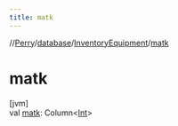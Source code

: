 ```yaml
---
title: matk
---
```

//[Perry](../../../index.html)/[database](../index.html)/[InventoryEquipment](index.html)/[matk](matk.html)



# matk



[jvm]\
val [matk](matk.html): Column<[Int](https://kotlinlang.org/api/latest/jvm/stdlib/kotlin/-int/index.html)>




